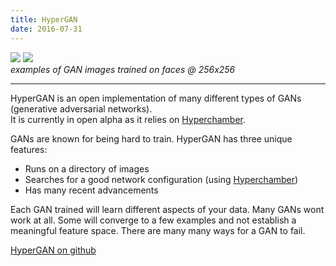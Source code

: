 ```yaml
---
title: HyperGAN
date: 2016-07-31
---
```


<img src="https://hyperchamber.s3.amazonaws.com/samples/images-1472503244410-fcc6b07b-ec8f-44f6-aa2b-937a6ca755dc"></img>
<img src="https://hyperchamber.s3.amazonaws.com/samples/images-1472511234866-6123711b-229c-436b-a337-19e35bb79457"></img>
<br>
<i>examples of GAN images trained on faces @ 256x256</i>
<hr>


HyperGAN is an open implementation of many different types of GANs (generative adversarial networks).  
It is currently in open alpha as it relies on [Hyperchamber](/open-source/hyperchamber/).

GANs are known for being hard to train.  HyperGAN has three unique features:

* Runs on a directory of images
* Searches for a good network configuration (using [Hyperchamber](/open-source/hyperchamber/))
* Has many recent advancements

Each GAN trained will learn different aspects of your data.  Many GANs wont work at all.  Some will converge to a few examples and not establish a meaningful feature space.  There are many many ways for a GAN to fail.

[HyperGAN on github](https://github.com/255BITS/HyperGAN)

